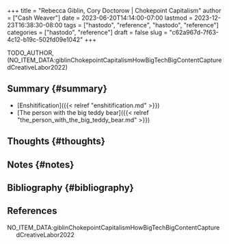 +++
title = "Rebecca Giblin, Cory Doctorow | Chokepoint Capitalism"
author = ["Cash Weaver"]
date = 2023-06-20T14:14:00-07:00
lastmod = 2023-12-23T16:38:30-08:00
tags = ["hastodo", "reference", "hastodo", "reference"]
categories = ["hastodo", "reference"]
draft = false
slug = "c62a967d-7f63-4c12-b19c-502fd09e1042"
+++

TODO_AUTHOR, (NO_ITEM_DATA:giblinChokepointCapitalismHowBigTechBigContentCapturedCreativeLabor2022)


## Summary {#summary}

-   [Enshitification]({{< relref "enshitification.md" >}})
-   [The person with the big teddy bear]({{< relref "the_person_with_the_big_teddy_bear.md" >}})


## Thoughts {#thoughts}


## Notes {#notes}


## Bibliography {#bibliography}

## References

<style>.csl-entry{text-indent: -1.5em; margin-left: 1.5em;}</style><div class="csl-bib-body">
  <div class="csl-entry">NO_ITEM_DATA:giblinChokepointCapitalismHowBigTechBigContentCapturedCreativeLabor2022</div>
</div>
